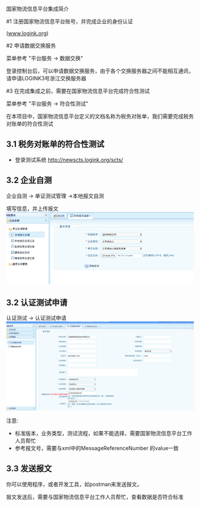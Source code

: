 
国家物流信息平台集成简介


#1 注册国家物流信息平台账号，并完成企业的身份认证 

(www.logink.org)

#2 申请数据交换服务 

菜单参考 "平台服务 -> 数据交换"

登录控制台后，可以申请数据交换服务，由于各个交换服务器之间不能相互通讯，请申请LOGINK3号浙江交换服务器


#3 在完成集成之前，需要在国家物流信息平台完成符合性测试

菜单参考  "平台服务 -> 符合性测试"

在本项目中，国家物流信息平台定义的文档名称为税务对账单，我们需要完成税务对账单的符合性测试

## 3.1 税务对账单的符合性测试

* 登录测试系统
http://newscts.logink.org/scts/

## 3.2  企业自测
 企业自测 -> 单证测试管理 ->本地报文自测

填写信息，并上传报文
![](./images/logink1.png)

## 3.2 认证测试申请
认证测试 -> 认证测试申请
![](./images/logink2.png)

注意:

- 标准版本，业务类型，测试流程，如果不能选择，需要国家物流信息平台工作人员帮忙
- 参考报文号，需要与xml中的MessageReferenceNumber 的value一致
  
## 3.3 发送报文

你可以使用程序，或者开发工具，如postman来发送报文。

报文发送后，需要与国家物流信息平台工作人员帮忙，查看数据是否符合标准
